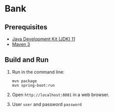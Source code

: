 Bank 
=========

Prerequisites
-------------

* [Java Development Kit (JDK) 11](http://www.oracle.com/technetwork/java/javase/downloads/jdk8-downloads-2133151.html)
* [Maven 3](https://maven.apache.org/download.cgi)

Build and Run
-------------

1. Run in the command line:
   ```
   mvn package
   mvn spring-boot:run 
   ```

2. Open `http://localhost:8081` in a web browser.

3. User `user` and password `password`

